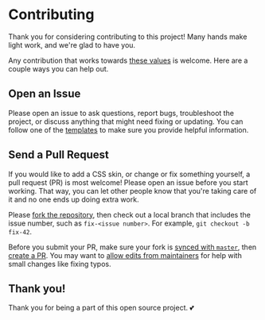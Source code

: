 # Contributing

Thank you for considering contributing to this project! Many hands make light work, and we're glad to have you.

Any contribution that works towards [these values](https://github.com/victoriadrake/neocities-neofeed#values) is welcome. Here are a couple ways you can help out.

## Open an Issue

Please open an issue to ask questions, report bugs, troubleshoot the project, or discuss anything that might need fixing or updating. You can follow one of the [templates](https://github.com/victoriadrake/neocities-neofeed/issues/new/choose) to make sure you provide helpful information.

## Send a Pull Request

If you would like to add a CSS skin, or change or fix something yourself, a pull request (PR) is most welcome! Please open an issue before you start working. That way, you can let other people know that you're taking care of it and no one ends up doing extra work.

Please [fork the repository](https://help.github.com/en/github/getting-started-with-github/fork-a-repo), then check out a local branch that includes the issue number, such as `fix-<issue number>`. For example, `git checkout -b fix-42`.

Before you submit your PR, make sure your fork is [synced with `master`](https://help.github.com/en/github/collaborating-with-issues-and-pull-requests/syncing-a-fork), then [create a PR](https://help.github.com/en/github/collaborating-with-issues-and-pull-requests/creating-a-pull-request-from-a-fork). You may want to [allow edits from maintainers](https://help.github.com/en/github/collaborating-with-issues-and-pull-requests/allowing-changes-to-a-pull-request-branch-created-from-a-fork) for help with small changes like fixing typos.

## Thank you!

Thank you for being a part of this open source project. 💕

